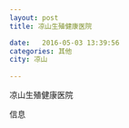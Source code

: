 ```yaml
--- 
layout: post 
title: 凉山生殖健康医院

date:   2016-05-03 13:39:56 
categories: 其他  
city: 凉山
  
--- 
```

   
凉山生殖健康医院

信息

